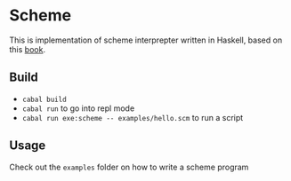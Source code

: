 # Scheme

This is implementation of scheme interprepter written in Haskell, based on this [book](https://en.wikibooks.org/wiki/Write_Yourself_a_Scheme_in_48_Hours).

## Build

- `cabal build`
- `cabal run` to go into repl mode
- `cabal run exe:scheme -- examples/hello.scm` to run a script

## Usage
Check out the `examples` folder on how to write a scheme program
